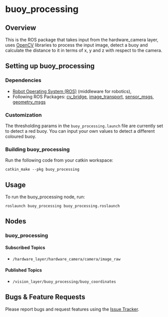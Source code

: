 # buoy_processing

## Overview

This is the ROS package that takes input from the hardware_camera layer, uses [OpenCV](https://opencv.org/) libraries to process the input image, detect a buoy and calculate the distance to it in terms of x, y and z with respect to the camera.

## Setting up buoy_processing

### Dependencies

- [Robot Operating System (ROS)](http://wiki.ros.org) (middleware for robotics),
- Following ROS Packages: [cv_bridge](http://wiki.ros.org/cv_bridge), [image_transport](wiki.ros.org/image_transport), [sensor_msgs](http://wiki.ros.org/sensor_msgs), [geometry_msgs](http://wiki.ros.org/geometry_msgs)

### Customization

The thresholding params in the `buoy_processing.launch` file are currently set to detect a red buoy. You can input your own values to detect a different coloured buoy.

### Building buoy_processing

Run the following code from your catkin workspace:
```
catkin_make --pkg buoy_processing
```

## Usage

To run the buoy_processing node, run:
```
roslaunch buoy_processing buoy_processing.roslaunch
```

## Nodes

### buoy_processing

#### Subscribed Topics

- `/hardware_layer/hardware_camera/camera/image_raw`

#### Published Topics

- `/vision_layer/buoy_processing/buoy_coordinates`

## Bugs & Feature Requests

Please report bugs and request features using the [Issue Tracker](https://github.com/AUV-IITK/fourtran/issues).

